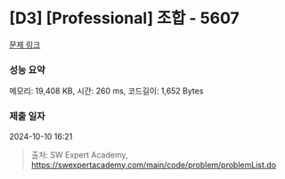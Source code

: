 # [D3] [Professional] 조합 - 5607 

[문제 링크](https://swexpertacademy.com/main/code/problem/problemDetail.do?contestProbId=AWXGKdbqczEDFAUo) 

### 성능 요약

메모리: 19,408 KB, 시간: 260 ms, 코드길이: 1,652 Bytes

### 제출 일자

2024-10-10 16:21



> 출처: SW Expert Academy, https://swexpertacademy.com/main/code/problem/problemList.do